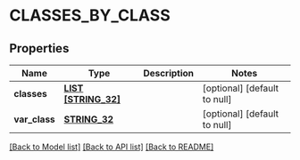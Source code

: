 # CLASSES_BY_CLASS

## Properties
Name | Type | Description | Notes
------------ | ------------- | ------------- | -------------
**classes** | [**LIST [STRING_32]**](STRING_32.md) |  | [optional] [default to null]
**var_class** | [**STRING_32**](STRING_32.md) |  | [optional] [default to null]

[[Back to Model list]](../README.md#documentation-for-models) [[Back to API list]](../README.md#documentation-for-api-endpoints) [[Back to README]](../README.md)


